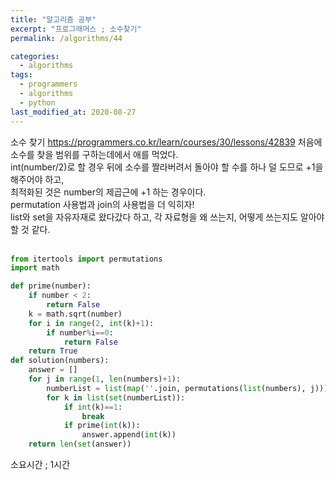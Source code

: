 ```yaml
---
title: "알고리즘 공부"
excerpt: "프로그래머스 ; 소수찾기"
permalink: /algorithms/44

categories:
  - algorithms
tags:
  - programmers
  - algorithms
  - python
last_modified_at: 2020-08-27
---
```

소수 찾기
<https://programmers.co.kr/learn/courses/30/lessons/42839>
처음에 소수를 찾을 범위를 구하는데에서 애를 먹었다.  
int(number/2)로 할 경우 뒤에 소수를 짤라버려서 돌아야 할 수를 하나 덜 도므로 +1을 해주어야 하고,  
최적화된 것은 number의 제곱근에 +1 하는 경우이다.  
permutation 사용법과 join의 사용법을 더 익히자!  
list와 set을 자유자재로 왔다갔다 하고, 각 자료형을 왜 쓰는지, 어떻게 쓰는지도 알아야 할 것 같다.  
<br>

``` python
from itertools import permutations
import math

def prime(number):
    if number < 2:
        return False
    k = math.sqrt(number)
    for i in range(2, int(k)+1):
        if number%i==0:
            return False
    return True
def solution(numbers):
    answer = []
    for j in range(1, len(numbers)+1):
        numberList = list(map(''.join, permutations(list(numbers), j)))
        for k in list(set(numberList)):
            if int(k)==1:
                break
            if prime(int(k)):
                answer.append(int(k))
    return len(set(answer))
```
소요시간 ; 1시간